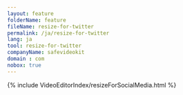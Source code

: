 ```yaml
---
layout: feature
folderName: feature
fileName: resize-for-twitter
permalink: /ja/resize-for-twitter
lang: ja
tool: resize-for-twitter
companyName: safevideokit
domain : com
nobox: true
---
```


{% include VideoEditorIndex/resizeForSocialMedia.html %}

   
